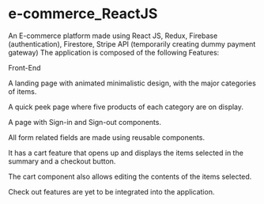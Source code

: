 
# e-commerce_ReactJS
An E-commerce platform made using React JS, Redux, Firebase (authentication), Firestore, Stripe API (temporarily creating dummy payment gateway)
The application is composed of the following Features:

Front-End

A landing page with animated minimalistic design, with the major categories of items.

A quick peek page where five products of each category are on display.

A page with Sign-in and Sign-out components.

All form related fields are made using reusable components.

It has a cart feature that opens up and displays the items selected in the summary and a checkout button.

The cart component also allows editing the contents of the items selected.

Check out features are yet to be integrated into the application.
